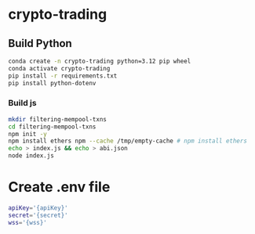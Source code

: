 # crypto-trading

## Build Python
```bash
conda create -n crypto-trading python=3.12 pip wheel
conda activate crypto-trading
pip install -r requirements.txt
pip install python-dotenv

```
### Build js
```bash
mkdir filtering-mempool-txns
cd filtering-mempool-txns
npm init -y
npm install ethers npm --cache /tmp/empty-cache # npm install ethers
echo > index.js && echo > abi.json
node index.js
```
# Create .env file
```bash
apiKey='{apiKey}'
secret='{secret}'
wss='{wss}'
```
